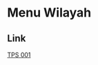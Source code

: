 # Menu Wilayah

## Link

[TPS 001](https://github.com/gigit-pemilu/pemilu-2024-81-maluku/tree/main/pilpres/hitung-suara/sub/81-maluku/sub/02-maluku-tenggara/sub/18-kei-besar-selatan-barat/sub/2011-ohoilean/sub/001-tps)

